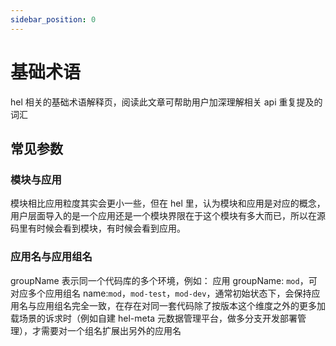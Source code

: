 ```yaml
---
sidebar_position: 0
---
```


# 基础术语

hel 相关的基础术语解释页，阅读此文章可帮助用户加深理解相关 api 重复提及的词汇

## 常见参数

### 模块与应用

模块相比应用粒度其实会更小一些，但在 hel 里，认为模块和应用是对应的概念，用户层面导入的是一个应用还是一个模块界限在于这个模块有多大而已，所以在源码里有时候会看到模块，有时候会看到应用。

### 应用名与应用组名

groupName 表示同一个代码库的多个环境，例如： 应用 groupName: `mod`，可对应多个应用组名 name:`mod`，`mod-test`，`mod-dev`，通常初始状态下，会保持应用名与应用组名完全一致，在存在对同一套代码除了按版本这个维度之外的更多加载场景的诉求时（例如自建 hel-meta 元数据管理平台，做多分支开发部署管理），才需要对一个组名扩展出另外的应用名
